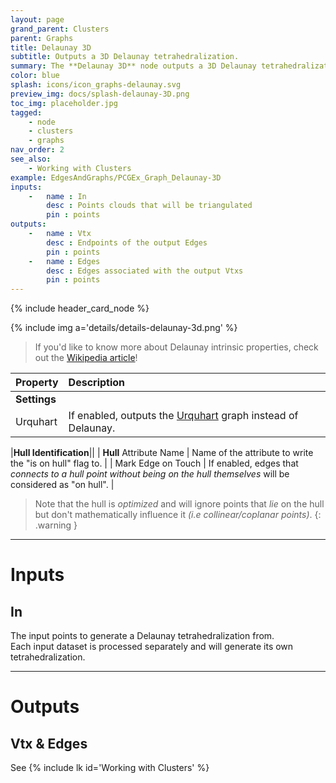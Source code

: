 ```yaml
---
layout: page
grand_parent: Clusters
parent: Graphs
title: Delaunay 3D
subtitle: Outputs a 3D Delaunay tetrahedralization.
summary: The **Delaunay 3D** node outputs a 3D Delaunay tetrahedralization with options like Urquhart graph, hull identification, and projection settings.
color: blue
splash: icons/icon_graphs-delaunay.svg
preview_img: docs/splash-delaunay-3D.png
toc_img: placeholder.jpg
tagged: 
    - node
    - clusters
    - graphs
nav_order: 2
see_also:
    - Working with Clusters
example: EdgesAndGraphs/PCGEx_Graph_Delaunay-3D
inputs:
    -   name : In
        desc : Points clouds that will be triangulated
        pin : points
outputs:
    -   name : Vtx
        desc : Endpoints of the output Edges
        pin : points
    -   name : Edges
        desc : Edges associated with the output Vtxs
        pin : points
---
```


{% include header_card_node %}

{% include img a='details/details-delaunay-3d.png' %} 

> If you'd like to know more about Delaunay intrinsic properties, check out the [Wikipedia article](https://en.wikipedia.org/wiki/Delaunay_triangulation)!

| Property       | Description          |
|:-------------|:------------------|
|**Settings**||
| Urquhart           | If enabled, outputs the [Urquhart](https://en.wikipedia.org/wiki/Urquhart_graph) graph instead of Delaunay.  |

|**Hull Identification**||
| **Hull** Attribute Name           | Name of the attribute to write the "is on hull" flag to. |
| Mark Edge on Touch           | If enabled, edges that *connects to a hull point without being on the hull themselves* will be considered as "on hull". |

> Note that the hull is *optimized* and will ignore points that *lie* on the hull but don't mathematically influence it *(i.e collinear/coplanar points)*.
{: .warning }

---
# Inputs
## In
The input points to generate a Delaunay tetrahedralization from.  
Each input dataset is processed separately and will generate its own tetrahedralization.

---
# Outputs
## Vtx & Edges
See {% include lk id='Working with Clusters' %}